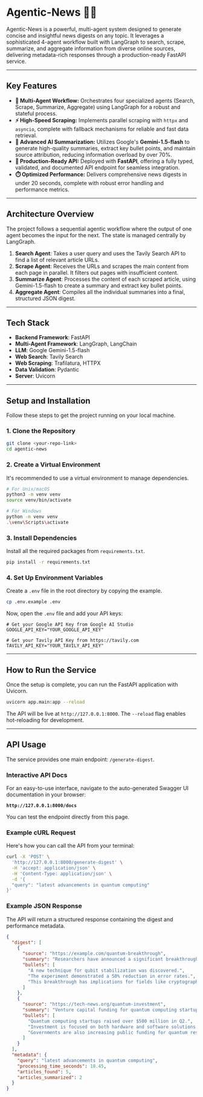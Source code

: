 # Agentic-News 📰🤖

Agentic-News is a powerful, multi-agent system designed to generate concise and insightful news digests on any topic. It leverages a sophisticated 4-agent workflow built with LangGraph to search, scrape, summarize, and aggregate information from diverse online sources, delivering metadata-rich responses through a production-ready FastAPI service.

-----

## Key Features

  * **🤖 Multi-Agent Workflow:** Orchestrates four specialized agents (Search, Scrape, Summarize, Aggregate) using LangGraph for a robust and stateful process.
  * **⚡️ High-Speed Scraping:** Implements parallel scraping with `httpx` and `asyncio`, complete with fallback mechanisms for reliable and fast data retrieval.
  * **🧠 Advanced AI Summarization:** Utilizes Google's **Gemini-1.5-flash** to generate high-quality summaries, extract key bullet points, and maintain source attribution, reducing information overload by over 70%.
  * **🚀 Production-Ready API:** Deployed with **FastAPI**, offering a fully typed, validated, and documented API endpoint for seamless integration.
  * **⏱️ Optimized Performance:** Delivers comprehensive news digests in under 20 seconds, complete with robust error handling and performance metrics.

-----

## Architecture Overview

The project follows a sequential agentic workflow where the output of one agent becomes the input for the next. The state is managed centrally by LangGraph.

1.  **Search Agent**: Takes a user query and uses the Tavily Search API to find a list of relevant article URLs.
2.  **Scrape Agent**: Receives the URLs and scrapes the main content from each page in parallel. It filters out pages with insufficient content.
3.  **Summarize Agent**: Processes the content of each scraped article, using Gemini-1.5-flash to create a summary and extract key bullet points.
4.  **Aggregate Agent**: Compiles all the individual summaries into a final, structured JSON digest.

-----

## Tech Stack

  * **Backend Framework**: FastAPI
  * **Multi-Agent Framework**: LangGraph, LangChain
  * **LLM**: Google Gemini-1.5-flash
  * **Web Search**: Tavily Search
  * **Web Scraping**: Trafilatura, HTTPX
  * **Data Validation**: Pydantic
  * **Server**: Uvicorn

-----

## Setup and Installation

Follow these steps to get the project running on your local machine.

### 1\. Clone the Repository

```bash
git clone <your-repo-link>
cd agentic-news
```

### 2\. Create a Virtual Environment

It's recommended to use a virtual environment to manage dependencies.

```bash
# For Unix/macOS
python3 -m venv venv
source venv/bin/activate

# For Windows
python -m venv venv
.\venv\Scripts\activate
```

### 3\. Install Dependencies

Install all the required packages from `requirements.txt`.

```bash
pip install -r requirements.txt
```

### 4\. Set Up Environment Variables

Create a `.env` file in the root directory by copying the example.

```bash
cp .env.example .env
```

Now, open the `.env` file and add your API keys:

```
# Get your Google API Key from Google AI Studio
GOOGLE_API_KEY="YOUR_GOOGLE_API_KEY"

# Get your Tavily API Key from https://tavily.com
TAVILY_API_KEY="YOUR_TAVILY_API_KEY"
```

-----

## How to Run the Service

Once the setup is complete, you can run the FastAPI application with Uvicorn.

```bash
uvicorn app.main:app --reload
```

The API will be live at `http://127.0.0.1:8000`. The `--reload` flag enables hot-reloading for development.

-----

## API Usage

The service provides one main endpoint: `/generate-digest`.

### Interactive API Docs

For an easy-to-use interface, navigate to the auto-generated Swagger UI documentation in your browser:

**`http://127.0.0.1:8000/docs`**

You can test the endpoint directly from this page.

### Example cURL Request

Here's how you can call the API from your terminal:

```bash
curl -X 'POST' \
  'http://127.0.0.1:8000/generate-digest' \
  -H 'accept: application/json' \
  -H 'Content-Type: application/json' \
  -d '{
  "query": "latest advancements in quantum computing"
}'
```

### Example JSON Response

The API will return a structured response containing the digest and performance metadata.

```json
{
  "digest": [
    {
      "source": "https://example.com/quantum-breakthrough",
      "summary": "Researchers have announced a significant breakthrough in quantum computing, achieving greater qubit stability. This development could accelerate the creation of commercially viable quantum computers.",
      "bullets": [
        "A new technique for qubit stabilization was discovered.",
        "The experiment demonstrated a 50% reduction in error rates.",
        "This breakthrough has implications for fields like cryptography and medicine."
      ]
    },
    {
      "source": "https://tech-news.org/quantum-investment",
      "summary": "Venture capital funding for quantum computing startups has surged in the past quarter. Investors are betting on the long-term potential of this transformative technology.",
      "bullets": [
        "Quantum computing startups raised over $500 million in Q2.",
        "Investment is focused on both hardware and software solutions.",
        "Governments are also increasing public funding for quantum research."
      ]
    }
  ],
  "metadata": {
    "query": "latest advancements in quantum computing",
    "processing_time_seconds": 18.45,
    "articles_found": 5,
    "articles_summarized": 2
  }
}
```